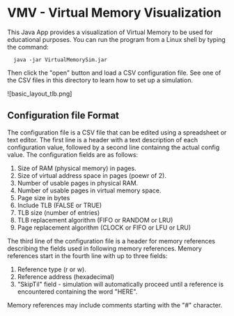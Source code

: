 # VMV - Virtual Memory Visualization
This Java App provides a visualization of Virtual Memory to be used
for educational purposes.  You can run the program from a Linux shell
by typing the command:
```
  java -jar VirtualMemorySim.jar
  ```
Then click the "open" button and load a CSV configuration file.
See one of the CSV files in this directory to learn how to
set up a simulation.

![basic_layout_tlb.png]

## Configuration file Format
The configuration file is a CSV file that can be edited using a spreadsheet or text editor.  The first line is a header with a text description of each configuration value, followed by a second line containng the actual config value.  The configuration fields are as follows:
1. Size of RAM (physical memory) in pages.
2. Size of virtual address space in pages (poewr of 2).
3. Number of usable pages in physical RAM.
4. Number of usable pages in virtual memory space.
5. Page size in bytes
6. Include TLB (FALSE or TRUE)
7. TLB size (number of entries)
8. TLB replacement algorithm (FIFO or RANDOM or LRU)
9. Page replacement algorithm (CLOCK or FIFO or LFU or LRU)

The third line of the configuration file is a header for memory references describing the fields used in following memory references.  Memory references start in the fourth line with up to three fields:

1. Reference type (r or w).
2. Reference address (hexadecimal)
3. "SkipTil" field - simulation will automatically proceed until a reference is encountered containing the word "HERE".

Memory references may include comments starting with the "#" character.
